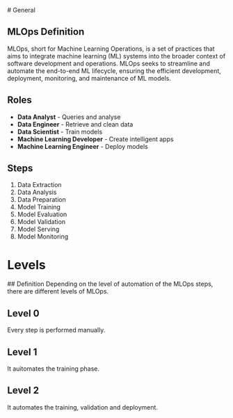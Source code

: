 # General
## MLOps Definition
MLOps, short for Machine Learning Operations, is a set of practices that aims to integrate machine learning (ML) systems into the broader context of software development and operations. MLOps seeks to streamline and automate the end-to-end ML lifecycle, ensuring the efficient development, deployment, monitoring, and maintenance of ML models.

## Roles
- **Data Analyst** - Queries and analyse
- **Data Engineer** - Retrieve and clean data
- **Data Scientist** - Train models
- **Machine Learning Developer** - Create intelligent apps
- **Machine Learning Engineer** - Deploy models

## Steps
1. Data Extraction
2. Data Analysis
3. Data Preparation
4. Model Training
5. Model Evaluation
6. Model Validation
7. Model Serving
8. Model Monitoring

# Levels
## Definition
Depending on the level of automation of the MLOps steps, there are different levels of MLOps.

## Level 0
Every step is performed manually.

## Level 1
It auitomates the training phase.

## Level 2
It automates the training, validation and deployment.
